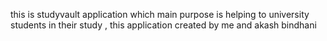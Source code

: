 this is studyvault application which main purpose is helping to university students in their study , this application created by me and akash bindhani
